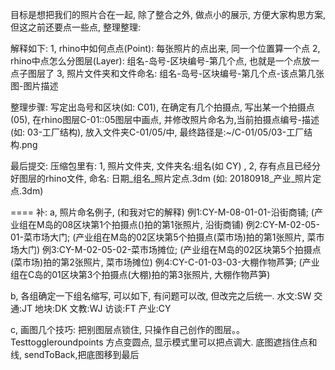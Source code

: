 目标是想把我们的照片合在一起, 除了整合之外, 做点小的展示, 方便大家构思方案, 但这之前还要点一些点, 整理整理:

解释如下:
1, rhino中如何点点(Point): 每张照片的点出来, 同一个位置算一个点
2, rhino中点怎么分图层(Layer): 组名-岛号-区块编号-第几个点, 也就是一个点放一点子图层了
3, 照片文件夹和文件命名: 组名-岛号-区块编号-第几个点-该点第几张图-图片描述


整理步骤:
写定出岛号和区块(如: C01), 在确定有几个拍摄点, 写出某一个拍摄点(05), 在rhino图层C-01::05图层中画点, 并修改照片命名为,当前拍摄点编号-描述(如: 03-工厂结构), 放入文件夹C-01/05/中, 最终路径是:~/C-01/05/03-工厂结构.png


最后提交:
压缩包里有:
1, 照片文件夹, 文件夹名:组名(如 CY) , 
2, 存有点且已经分好图层的rhino文件, 命名: 日期_组名_照片定点.3dm  (如: 20180918_产业_照片定点.3dm)


====
补:
a, 照片命名例子, (和我对它的解释)
例1:CY-M-08-01-01-沿街商铺; (产业组在M岛的08区块第1个拍摄点()拍的第1张照片, 沿街商铺)
例2:CY-M-02-05-01-菜市场大门; (产业组在M岛的02区块第5个拍摄点(菜市场)拍的第1张照片, 菜市场大门)
例3:CY-M-02-05-02-菜市场摊位; (产业组在M岛的02区块第5个拍摄点(菜市场)拍的第2张照片, 菜市场摊位)
例4:CY-C-01-03-03-大棚作物芦笋; (产业组在C岛的01区块第3个拍摄点(大棚)拍的第3张照片, 大棚作物芦笋)

b, 各组确定一下组名缩写, 可以如下, 有问题可以改, 但改完之后统一.
水文:SW
交通:JT
地块:DK
文教:WJ
访谈:FT
产业:CY

c, 画图几个技巧:
把别图层点锁住, 只操作自己创作的图层。。
Testtoggleroundpoints 方点变圆点, 显示模式里可以把点调大.
底图遮挡住点和线, sendToBack,把底图移到最后

